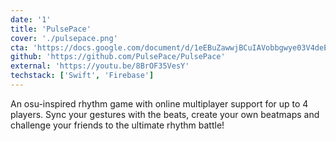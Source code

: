 ```yaml
---
date: '1'
title: 'PulsePace'
cover: './pulsepace.png'
cta: 'https://docs.google.com/document/d/1eEBuZawwjBCuIAVobbgwye03V4deEiHjvCNtELCWB4U/edit?usp=sharing'
github: 'https://github.com/PulsePace/PulsePace'
external: 'https://youtu.be/8BrOF35VesY'
techstack: ['Swift', 'Firebase']
---
```


An osu-inspired rhythm game with online multiplayer support for up to 4 players. Sync your gestures with the beats, create your own beatmaps and challenge your friends to the ultimate rhythm battle!
